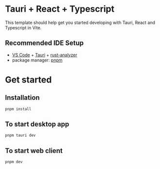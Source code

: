 # Tauri + React + Typescript

This template should help get you started developing with Tauri, React and Typescript in Vite.

## Recommended IDE Setup

- [VS Code](https://code.visualstudio.com/) + [Tauri](https://marketplace.visualstudio.com/items?itemName=tauri-apps.tauri-vscode) + [rust-analyzer](https://marketplace.visualstudio.com/items?itemName=rust-lang.rust-analyzer)
- package manager: [pnpm](https://pnpm.io/installation)

# Get started

## Installation
```bash
pnpm install
```

## To start desktop app
```bash
pnpm tauri dev
```

## To start web client
```bash
pnpm dev
```